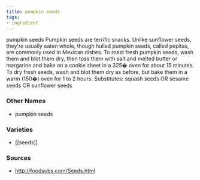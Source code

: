 ```yaml
---
title: pumpkin seeds
tags:
- ingredient
---
```

pumpkin seeds Pumpkin seeds are terrific snacks. Unlike sunflower seeds, they're usually eaten whole, though hulled pumpkin seeds, called pepitas, are commonly used in Mexican dishes. To roast fresh pumpkin seeds, wash them and blot them dry, then toss them with salt and melted butter or margarine and bake on a cookie sheet in a 325� oven for about 15 minutes. To dry fresh seeds, wash and blot them dry as before, but bake them in a warm (150�) oven for 1 to 2 hours. Substitutes: squash seeds OR sesame seeds OR sunflower seeds

### Other Names

* pumpkin seeds

### Varieties

* [[seeds]]

### Sources
* http://foodsubs.com/Seeds.html
